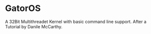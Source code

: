 # GatorOS
A 32Bit Multithreadet Kernel with basic command line support. After a Tutorial by Danile McCarthy.
